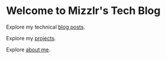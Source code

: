 # Welcome to Mizzlr's Tech Blog

Explore my technical [blog posts](/blog/).

Explore my [projects](/projects/).

Explore [about me](/about/).
